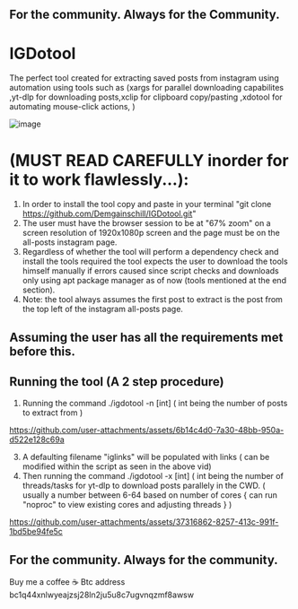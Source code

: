 ## For the community. Always for the Community.
# IGDotool #
The perfect tool created for extracting saved posts from instagram using automation using tools such as (xargs for parallel downloading capabilites ,yt-dlp for downloading posts,xclip for clipboard copy/pasting ,xdotool for automating mouse-click actions, )

![image](https://github.com/user-attachments/assets/e914a006-df30-4a36-b57d-4aca54fc1886)

# (MUST READ CAREFULLY inorder for it to work flawlessly...):
1. In order to install the tool copy and paste in your terminal "git clone https://github.com/Demgainschill/IGDotool.git"
2. The user must have the browser session to be at "67% zoom" on a screen resolution of 1920x1080p screen and the page must be on the all-posts instagram page.
3. Regardless of whether the tool will perform a dependency check and install the tools required the tool expects the user to download the tools himself manually if errors caused since script checks and downloads only using apt package manager as of now (tools mentioned at the end section).
4. Note: the tool always assumes the first post to extract is the post from the top left of the instagram all-posts page.
## Assuming the user has all the requirements met before this.
## Running the tool (A 2 step procedure)
1. Running the command ./igdotool -n [int] ( int being the number of posts to extract from )

https://github.com/user-attachments/assets/6b14c4d0-7a30-48bb-950a-d522e128c69a

3. A defaulting filename "iglinks" will be populated with links ( can be modified within the script as seen in the above vid) 
4. Then running the command ./igdotool -x [int] ( int being the number of threads/tasks for yt-dlp to download posts parallely in the CWD. ( usually a number between 6-64 based on number of cores { can run "noproc" to view existing cores and adjusting threads } )

https://github.com/user-attachments/assets/37316862-8257-413c-991f-1bd5be94fe5c


## For the community. Always for the community.


Buy me a coffee ☕ 
Btc address
bc1q44xnlwyeajzsj28ln2ju5u8c7ugvnqzmf8awsw